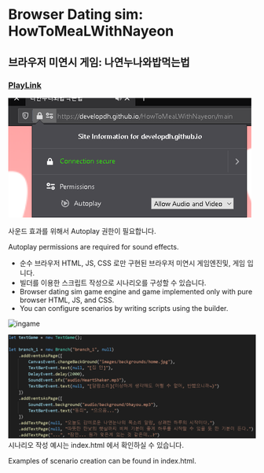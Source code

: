 # Browser Dating sim: HowToMeaLWithNayeon

## 브라우저 미연시 게임: 나연누나와밥먹는법

### [PlayLink](https://developdh.github.io/HowToMeaLWithNayeon/main)

![perm](doc/perm.png)

사운드 효과를 위해서 Autoplay 권한이 필요합니다.

Autoplay permissions are required for sound effects.



- 순수 브라우저 HTML, JS, CSS 로만 구현된 브라우저 미연시 게임엔진및, 게임 입니다.
- 빌더를 이용한 스크립트 작성으로 시나리오를 구성할 수 있습니다.
- Browser dating sim game engine and game implemented only with pure browser HTML, JS, and CSS.
- You can configure scenarios by writing scripts using the builder.



![ingame](doc/ingame.png)

![code](doc/code.png)
시나리오 작성 예시는 index.html 에서 확인하실 수 있습니다.

Examples of scenario creation can be found in index.html.

